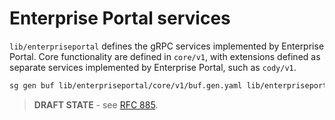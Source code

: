 # Enterprise Portal services

`lib/enterpriseportal` defines the gRPC services implemented by Enterprise Portal. Core functionality are defined in `core/v1`, with extensions defined as separate services implemented by Enterprise Portal, such as `cody/v1`.

```sh
sg gen buf lib/enterpriseportal/core/v1/buf.gen.yaml lib/enterpriseportal/cody/v1/buf.gen.yaml 
```

> **DRAFT STATE** - see [RFC 885](https://docs.google.com/document/d/1tiaW1IVKm_YSSYhH-z7Q8sv4HSO_YJ_Uu6eYDjX7uU4/edit#heading=h.tdaxc5h34u7q).
